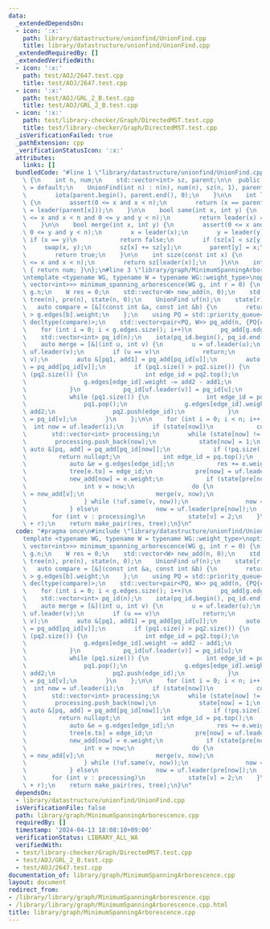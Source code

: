 ```yaml
---
data:
  _extendedDependsOn:
  - icon: ':x:'
    path: library/datastructure/unionfind/UnionFind.cpp
    title: library/datastructure/unionfind/UnionFind.cpp
  _extendedRequiredBy: []
  _extendedVerifiedWith:
  - icon: ':x:'
    path: test/AOJ/2647.test.cpp
    title: test/AOJ/2647.test.cpp
  - icon: ':x:'
    path: test/AOJ/GRL_2_B.test.cpp
    title: test/AOJ/GRL_2_B.test.cpp
  - icon: ':x:'
    path: test/library-checker/Graph/DirectedMST.test.cpp
    title: test/library-checker/Graph/DirectedMST.test.cpp
  _isVerificationFailed: true
  _pathExtension: cpp
  _verificationStatusIcon: ':x:'
  attributes:
    links: []
  bundledCode: "#line 1 \"library/datastructure/unionfind/UnionFind.cpp\"\nclass UnionFind\
    \ {\n    int n, num;\n    std::vector<int> sz, parent;\n\n  public:\n    UnionFind()\
    \ = default;\n    UnionFind(int n) : n(n), num(n), sz(n, 1), parent(n, 0) {\n\
    \        iota(parent.begin(), parent.end(), 0);\n    }\n\n    int leader(int x)\
    \ {\n        assert(0 <= x and x < n);\n        return (x == parent[x] ? x : parent[x]\
    \ = leader(parent[x]));\n    }\n\n    bool same(int x, int y) {\n        assert(0\
    \ <= x and x < n and 0 <= y and y < n);\n        return leader(x) == leader(y);\n\
    \    }\n\n    bool merge(int x, int y) {\n        assert(0 <= x and x < n and\
    \ 0 <= y and y < n);\n        x = leader(x);\n        y = leader(y);\n       \
    \ if (x == y)\n            return false;\n        if (sz[x] < sz[y])\n       \
    \     swap(x, y);\n        sz[x] += sz[y];\n        parent[y] = x;\n        num--;\n\
    \        return true;\n    }\n\n    int size(const int x) {\n        assert(0\
    \ <= x and x < n);\n        return sz[leader(x)];\n    }\n\n    int count() const\
    \ { return num; }\n};\n#line 3 \"library/graph/MinimumSpanningArborescence.cpp\"\
    \ntemplate <typename WG, typename W = typename WG::weight_type>\noptional<pair<W,\
    \ vector<int>>> minimum_spanning_arborescence(WG g, int r = 0) {\n    int n =\
    \ g.n;\n    W res = 0;\n    std::vector<W> new_add(n, 0);\n    std::vector<int>\
    \ tree(n), pre(n), state(n, 0);\n    UnionFind uf(n);\n    state[r] = 2;\n\n \
    \   auto compare = [&](const int &a, const int &b) {\n        return g.edges[a].weight\
    \ > g.edges[b].weight;\n    };\n    using PQ = std::priority_queue<int, vector<int>,\
    \ decltype(compare)>;\n    std::vector<pair<PQ, W>> pq_add(n, {PQ{compare}, 0});\n\
    \    for (int i = 0; i < g.edges.size(); i++)\n        pq_add[g.edges[i].to].first.push(i);\n\
    \    std::vector<int> pq_id(n);\n    iota(pq_id.begin(), pq_id.end(), 0);\n\n\
    \    auto merge = [&](int u, int v) {\n        u = uf.leader(u);\n        v =\
    \ uf.leader(v);\n        if (u == v)\n            return;\n        uf.merge(u,\
    \ v);\n        auto &[pq1, add1] = pq_add[pq_id[u]];\n        auto &[pq2, add2]\
    \ = pq_add[pq_id[v]];\n        if (pq1.size() > pq2.size()) {\n            while\
    \ (pq2.size()) {\n                int edge_id = pq2.top();\n                pq2.pop();\n\
    \                g.edges[edge_id].weight -= add2 - add1;\n                pq1.push(edge_id);\n\
    \            }\n            pq_id[uf.leader(v)] = pq_id[u];\n        } else {\n\
    \            while (pq1.size()) {\n                int edge_id = pq1.top();\n\
    \                pq1.pop();\n                g.edges[edge_id].weight -= add1 -\
    \ add2;\n                pq2.push(edge_id);\n            }\n            pq_id[uf.leader(v)]\
    \ = pq_id[v];\n        }\n    };\n\n    for (int i = 0; i < n; i++) {\n      \
    \  int now = uf.leader(i);\n        if (state[now])\n            continue;\n \
    \       std::vector<int> processing;\n        while (state[now] != 2) {\n    \
    \        processing.push_back(now);\n            state[now] = 1;\n           \
    \ auto &[pq, add] = pq_add[pq_id[now]];\n            if (!pq.size())\n       \
    \         return nullopt;\n            int edge_id = pq.top();\n            pq.pop();\n\
    \            auto &e = g.edges[edge_id];\n            res += e.weight - add;\n\
    \            tree[e.to] = edge_id;\n            pre[now] = uf.leader(e.from);\n\
    \            new_add[now] = e.weight;\n            if (state[pre[now]] == 1) {\n\
    \                int v = now;\n                do {\n                    pq_add[pq_id[v]].second\
    \ = new_add[v];\n                    merge(v, now);\n                    v = uf.leader(pre[v]);\n\
    \                } while (!uf.same(v, now));\n                now = uf.leader(now);\n\
    \            } else\n                now = uf.leader(pre[now]);\n        }\n \
    \       for (int v : processing)\n            state[v] = 2;\n    }\n    tree.erase(tree.begin()\
    \ + r);\n    return make_pair(res, tree);\n}\n"
  code: "#pragma once\n#include \"library/datastructure/unionfind/UnionFind.cpp\"\n\
    template <typename WG, typename W = typename WG::weight_type>\noptional<pair<W,\
    \ vector<int>>> minimum_spanning_arborescence(WG g, int r = 0) {\n    int n =\
    \ g.n;\n    W res = 0;\n    std::vector<W> new_add(n, 0);\n    std::vector<int>\
    \ tree(n), pre(n), state(n, 0);\n    UnionFind uf(n);\n    state[r] = 2;\n\n \
    \   auto compare = [&](const int &a, const int &b) {\n        return g.edges[a].weight\
    \ > g.edges[b].weight;\n    };\n    using PQ = std::priority_queue<int, vector<int>,\
    \ decltype(compare)>;\n    std::vector<pair<PQ, W>> pq_add(n, {PQ{compare}, 0});\n\
    \    for (int i = 0; i < g.edges.size(); i++)\n        pq_add[g.edges[i].to].first.push(i);\n\
    \    std::vector<int> pq_id(n);\n    iota(pq_id.begin(), pq_id.end(), 0);\n\n\
    \    auto merge = [&](int u, int v) {\n        u = uf.leader(u);\n        v =\
    \ uf.leader(v);\n        if (u == v)\n            return;\n        uf.merge(u,\
    \ v);\n        auto &[pq1, add1] = pq_add[pq_id[u]];\n        auto &[pq2, add2]\
    \ = pq_add[pq_id[v]];\n        if (pq1.size() > pq2.size()) {\n            while\
    \ (pq2.size()) {\n                int edge_id = pq2.top();\n                pq2.pop();\n\
    \                g.edges[edge_id].weight -= add2 - add1;\n                pq1.push(edge_id);\n\
    \            }\n            pq_id[uf.leader(v)] = pq_id[u];\n        } else {\n\
    \            while (pq1.size()) {\n                int edge_id = pq1.top();\n\
    \                pq1.pop();\n                g.edges[edge_id].weight -= add1 -\
    \ add2;\n                pq2.push(edge_id);\n            }\n            pq_id[uf.leader(v)]\
    \ = pq_id[v];\n        }\n    };\n\n    for (int i = 0; i < n; i++) {\n      \
    \  int now = uf.leader(i);\n        if (state[now])\n            continue;\n \
    \       std::vector<int> processing;\n        while (state[now] != 2) {\n    \
    \        processing.push_back(now);\n            state[now] = 1;\n           \
    \ auto &[pq, add] = pq_add[pq_id[now]];\n            if (!pq.size())\n       \
    \         return nullopt;\n            int edge_id = pq.top();\n            pq.pop();\n\
    \            auto &e = g.edges[edge_id];\n            res += e.weight - add;\n\
    \            tree[e.to] = edge_id;\n            pre[now] = uf.leader(e.from);\n\
    \            new_add[now] = e.weight;\n            if (state[pre[now]] == 1) {\n\
    \                int v = now;\n                do {\n                    pq_add[pq_id[v]].second\
    \ = new_add[v];\n                    merge(v, now);\n                    v = uf.leader(pre[v]);\n\
    \                } while (!uf.same(v, now));\n                now = uf.leader(now);\n\
    \            } else\n                now = uf.leader(pre[now]);\n        }\n \
    \       for (int v : processing)\n            state[v] = 2;\n    }\n    tree.erase(tree.begin()\
    \ + r);\n    return make_pair(res, tree);\n}\n"
  dependsOn:
  - library/datastructure/unionfind/UnionFind.cpp
  isVerificationFile: false
  path: library/graph/MinimumSpanningArborescence.cpp
  requiredBy: []
  timestamp: '2024-04-13 18:08:10+09:00'
  verificationStatus: LIBRARY_ALL_WA
  verifiedWith:
  - test/library-checker/Graph/DirectedMST.test.cpp
  - test/AOJ/GRL_2_B.test.cpp
  - test/AOJ/2647.test.cpp
documentation_of: library/graph/MinimumSpanningArborescence.cpp
layout: document
redirect_from:
- /library/library/graph/MinimumSpanningArborescence.cpp
- /library/library/graph/MinimumSpanningArborescence.cpp.html
title: library/graph/MinimumSpanningArborescence.cpp
---
```

